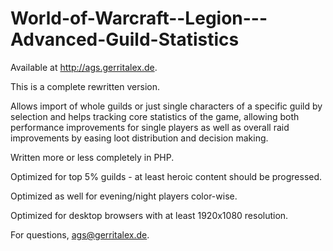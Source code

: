 # World-of-Warcraft--Legion---Advanced-Guild-Statistics

Available at http://ags.gerritalex.de.

This is a complete rewritten version.

Allows import of whole guilds or just single characters of a specific guild by selection and helps tracking core statistics of the game, allowing both performance improvements for single players as well as overall raid improvements by easing loot distribution and decision making.

Written more or less completely in PHP.

Optimized for top 5% guilds - at least heroic content should be progressed.

Optimized as well for evening/night players color-wise.

Optimized for desktop browsers with at least 1920x1080 resolution.

For questions, ags@gerritalex.de.
